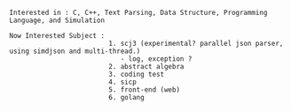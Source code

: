     Interested in : C, C++, Text Parsing, Data Structure, Programming Language, and Simulation
    
    Now Interested Subject : 
                             1. scj3 (experimental? parallel json parser, using simdjson and multi-thread.)
                                - log, exception ?
                             2. abstract algebra
                             3. coding test
                             4. sicp
                             5. front-end (web)
                             6. golang
